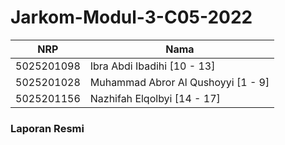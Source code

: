 # Jarkom-Modul-3-C05-2022

NRP|Nama|
-|-|
5025201098 | Ibra Abdi Ibadihi [10 - 13]|
5025201028 | Muhammad Abror Al Qushoyyi [1 - 9]
5025201156 | Nazhifah Elqolbyi [14 - 17]

### Laporan Resmi 
